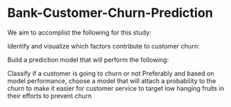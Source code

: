 # Bank-Customer-Churn-Prediction
We aim to accomplist the following for this study:

Identify and visualize which factors contribute to customer churn:

Build a prediction model that will perform the following:

Classify if a customer is going to churn or not
Preferably and based on model performance, choose a model that will attach a probability to the churn to make it easier for customer service to target low hanging fruits in their efforts to prevent churn
